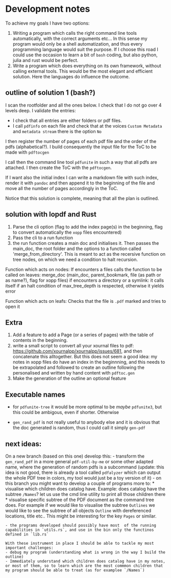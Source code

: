 # Development notes

To achieve my goals I have two options:

1. Writing a program which calls the right command line tools automatically, with the correct arguments etc... In this sense my program would only be a shell automatization, and thus every programming language would suit the purpose. If I choose this road I could use the occasion to learn a bit of `bash` coding, but also python, julia and rust would be perfect.
2. Write a program which does everything on its own framework, without calling external tools. This would be the most elegant and efficient solution. Here the languages do influence the outcome.

## outline of solution 1 (bash?)

I scan the rootfolder and all the ones below. I check that I do not go over 4 levels deep. I validate the entries:
- I check that all entries are either folders or pdf files.
- I call `pdfinfo` on each file and check that at the voices `Custom Metadata` and `metadata stream` there is the option `No`

I then register the number of pages of each pdf file and the order of the pdfs (alphabetical?). I build consequently the input file for the ToC to be made with `pdftocgen`

I call then the command line tool `pdfunite` in such a way that all pdfs are attached. I then create the ToC with the `pdftocgen`.

If I want also the initial index I can write a markdown file with such index, render it with `pandoc` and then append it to the beginning of the file and move all the number of pages accordingly in the ToC.

Notice that this solution is complete, meaning that all the plan is outlined.

## solution with lopdf and Rust

1. Parse the cli option (flag to add the index page(s) in the beginning, flag to convert automatically the `xopp` files encountered)
2. Pass the cli to a run function
3. the run function creates a main doc and initialises it. Then passes the main_doc, the root folder and the options to a function called 'merge_from_directory'. This is meant to act as the recersive function on tree nodes, on which we need a condition to halt recursion. 

Function which acts on nodes:
    If encounters a files calls the function to be called on leaves: merge_doc (main_doc, parent_bookmark, file (as path or as name?), flag for xopp files)
    if encounters a directory or a symlink: it calls itself if an halt condition of max_tree_depth is respected, otherwise it yields error

Function which acts on leafs:
    Checks that the file is `.pdf` marked and tries to open it

## Extra

1. Add a feature to add a Page (or a series of pages) with the table of contents in the beginning.
2. write a small script to convert all your xournal files to pdf: https://github.com/xournalpp/xournalpp/issues/681, and then concatenate this alltogether. But this does not seem a good idea: my notes in xopp files do have an index in the beginnning, and this needs to be extrapolated and followed to create an outline following the personalised and written by hand content with `pdftoc.gen`
3. Make the generation of the outline an optional feature

## Executable names

- for `pdfunite-tree` it would be more optimal to be *maybe* `pdfunite3`, but this could be ambigous, even if shorter. Otherwise

- `gen_rand_pdf` is not really useful to anybody else and it is obvious that the doc generated is random, thus I could call it simply `gen-pdf`

## next ideas:

On a new branch (based on this one) develop this:
    - transform the `gen_rand_pdf` in a more general `pdf-util-by-me` or some other adapted name, where the generation of random pdfs is a subcommand (update: this idea is not good, there is already a tool called `pdfalyzer` which can output the whole PDF tree in colors, my tool would just be a toy version of it)
    - on this branch you might want to develop a couple of programs more to: 
        * visualise which children does catalog have. Example: does catalog have the subtree `/Names`? let us use the cmd line utility to print all those children there
        * visualise specific subtree of the PDF document as the command tree does. For example if we would like to visualise the subtree `Outlines` we would like to see the subtree of all objects `Outline` with dereferenced locations, title etc.. This might be interesting for the key `Pages` or similar.

    - the programs developed should possibly have most  of the running capabilities in `utils.rs`, and use in the bin only the functinos defined in `lib.rs`

    With these instrument in place I should be able to tackle my most important challenges: 
    - debug my program (understanding what is wrong in the way I build the outline)
    - Immediately understand which children does catalog have in my notes, or most of them, so to learn which are the most commmon children that my program should be able to treat (as for examplee `/Names`)
